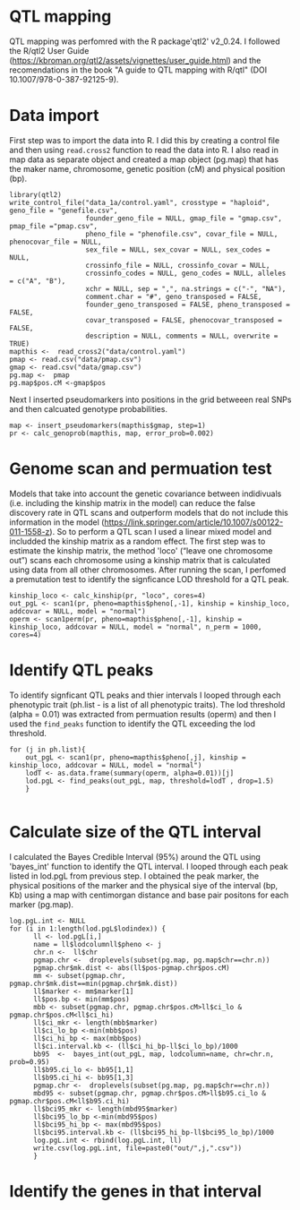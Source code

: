 # QTL mapping

QTL mapping was perfomred with the R package'qtl2' v2_0.24. I followed the R/qtl2 User Guide (https://kbroman.org/qtl2/assets/vignettes/user_guide.html) and the recomendations in the book "A guide to QTL mapping with R/qtl" (DOI 10.1007/978-0-387-92125-9).

# Data import
First step was to import the data into R. I did this by creating a control file and then using ```read.cross2``` function to read the data into R. I also read in map data as separate object and created a map object (pg.map) that has the maker name, chromosome, genetic position (cM) and physical position (bp).

```
library(qtl2)
write_control_file("data_1a/control.yaml", crosstype = "haploid", geno_file = "genefile.csv",
                   founder_geno_file = NULL, gmap_file = "gmap.csv", pmap_file ="pmap.csv",
                   pheno_file = "phenofile.csv", covar_file = NULL, phenocovar_file = NULL,
                   sex_file = NULL, sex_covar = NULL, sex_codes = NULL,
                   crossinfo_file = NULL, crossinfo_covar = NULL,
                   crossinfo_codes = NULL, geno_codes = NULL, alleles = c("A", "B"),
                   xchr = NULL, sep = ",", na.strings = c("-", "NA"),
                   comment.char = "#", geno_transposed = FALSE,
                   founder_geno_transposed = FALSE, pheno_transposed = FALSE,
                   covar_transposed = FALSE, phenocovar_transposed = FALSE,
                   description = NULL, comments = NULL, overwrite = TRUE)
mapthis <-  read_cross2("data/control.yaml")
pmap <- read.csv("data/pmap.csv")
gmap <- read.csv("data/gmap.csv")
pg.map <-  pmap
pg.map$pos.cM <-gmap$pos
```
Next I inserted pseudomarkers into positions in the grid betweeen real SNPs and then calcuated genotype probabilities.

```
map <- insert_pseudomarkers(mapthis$gmap, step=1)
pr <- calc_genoprob(mapthis, map, error_prob=0.002)
```
# Genome scan and permuation test

Models that take into account the genetic covariance between indidivuals (i.e. including the kinship matrix in the model) can reduce the false discovery rate in QTL scans and outperform models that do not include this information in the model (https://link.springer.com/article/10.1007/s00122-011-1558-z). So to perform a QTL scan I used a linear mixed model and includded the kinship matrix as a random effect. The first step was to estimate the kinship matrix, the method 'loco' (“leave one chromosome out”) scans each chromosome using a kinship matrix that is calculated using data from all other chromosomes. After running the scan, I perfomed a premutation test to identify the signficance LOD threshold for a QTL peak.

```
kinship_loco <- calc_kinship(pr, "loco", cores=4)
out_pgL <- scan1(pr, pheno=mapthis$pheno[,-1], kinship = kinship_loco, addcovar = NULL, model = "normal")
operm <- scan1perm(pr, pheno=mapthis$pheno[,-1], kinship = kinship_loco, addcovar = NULL, model = "normal", n_perm = 1000, cores=4)

```
# Identify QTL peaks

To identify signficant QTL peaks and thier intervals I looped through each phenotypic trait (ph.list - is a list of all phenotypic traits). The lod threshold (alpha = 0.01) was extracted from permuation results (operm) and then I used the ```find_peaks``` function to identify the QTL exceeding the lod threshold.

```
for (j in ph.list){
    out_pgL <- scan1(pr, pheno=mapthis$pheno[,j], kinship = kinship_loco, addcovar = NULL, model = "normal")
    lodT <- as.data.frame(summary(operm, alpha=0.01))[j]
    lod.pgL <- find_peaks(out_pgL, map, threshold=lodT , drop=1.5)
    }
  
```

# Calculate size of the QTL interval

I calculated the Bayes Credible Interval (95%) around the QTL using 'bayes_int' function to identify the QTL interval. I looped through each peak listed in lod.pgL from previous step. I obtained the peak marker, the physical positions of the marker and the physical siye of the interval (bp, Kb) using a map with centimorgan distance and base pair positons for each marker (pg.map).

```
log.pgL.int <- NULL
for (i in 1:length(lod.pgL$lodindex)) {
      ll <- lod.pgL[i,]
      name = ll$lodcolumnll$pheno <- j
      chr.n <-  ll$chr 
      pgmap.chr <-  droplevels(subset(pg.map, pg.map$chr==chr.n))
      pgmap.chr$mk.dist <- abs(ll$pos-pgmap.chr$pos.cM)
      mm <- subset(pgmap.chr, pgmap.chr$mk.dist==min(pgmap.chr$mk.dist))
      ll$marker <- mm$marker[1]
      ll$pos.bp <- min(mm$pos)
      mbb <- subset(pgmap.chr, pgmap.chr$pos.cM>ll$ci_lo & pgmap.chr$pos.cM<ll$ci_hi)
      ll$ci_mkr <- length(mbb$marker)
      ll$ci_lo_bp <-min(mbb$pos)
      ll$ci_hi_bp <- max(mbb$pos)
      ll$ci.interval.kb <- (ll$ci_hi_bp-ll$ci_lo_bp)/1000
      bb95  <-  bayes_int(out_pgL, map, lodcolumn=name, chr=chr.n, prob=0.95)
      ll$b95.ci_lo <- bb95[1,1]
      ll$b95.ci_hi <- bb95[1,3]
      pgmap.chr <-  droplevels(subset(pg.map, pg.map$chr==chr.n))
      mbd95 <- subset(pgmap.chr, pgmap.chr$pos.cM>ll$b95.ci_lo & pgmap.chr$pos.cM<ll$b95.ci_hi)
      ll$bci95_mkr <- length(mbd95$marker)
      ll$bci95_lo_bp <-min(mbd95$pos)
      ll$bci95_hi_bp <- max(mbd95$pos)
      ll$bci95.interval.kb <- (ll$bci95_hi_bp-ll$bci95_lo_bp)/1000
      log.pgL.int <- rbind(log.pgL.int, ll)
      write.csv(log.pgL.int, file=paste0("out/",j,".csv"))
      }
```

# Identify the genes in that interval
